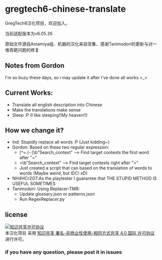 # gregtech6-chinese-translate
GregTech6汉化项目，欢迎加入。

当前适配版本为v6.05.26

原始文件源自Amamiya组、机器的汉化来自空集、感谢Tanimodori的更新与对一堆奇葩问题的修复

## Notes from Gordon
I'm so buzy these days, so i may update it after I've done all works >_<

## Current Works:
  - Translate all english description into Chinese
  - Make the translations make sense
  - Sleep :P (I like sleeping!!My heaven!!)

## How we change it?
  - Ind: Stupidly replace all words :P (Just kidding~)
  - Gordon: Based on these two regular expression:
    - [^\=\.\(\-\:]\b"Search_context" --> Find target contexts the first word after "="
    - =\b"Search_context" --> Find target contexts right after "="
    - Just created a script that can based on the translation of words to words (Maybe weird, but IDC! xD)
  - NH4HCr2O7:As the playtester I guarantee that THE STUPID METHOD IS USEFUL SOMETIMES
  - Tanimodori: Using Replacer-TMR:
    - Update glossary.json or patterns.json
    - Run RegexReplacer.py
  
## license
<a rel="license" href="http://creativecommons.org/licenses/by-nc-sa/4.0/"><img alt="知识共享许可协议" style="border-width:0" src="https://i.creativecommons.org/l/by-nc-sa/4.0/88x31.png" /></a><br />本汉化项目 采用 <a rel="license" href="http://creativecommons.org/licenses/by-nc-sa/4.0/">知识共享 署名-非商业性使用-相同方式共享 4.0 国际 许可协议</a>进行许可。


### if you have any question, please post it in issues
